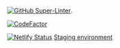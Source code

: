 [![GitHub Super-Linter](https://github.com/Dzhango/cse-110-team-6/workflows/Lint%20Code%20Base/badge.svg)](https://github.com/marketplace/actions/super-linter).

[![CodeFactor](https://www.codefactor.io/repository/github/dzhango/cse-110-team-6/badge)](https://www.codefactor.io/repository/github/dzhango/cse-110-team-6)

[![Netlify Status](https://api.netlify.com/api/v1/badges/9e8acf1e-cb0c-49bf-ab6e-11efdd81e3d3/deploy-status)](https://app.netlify.com/sites/focused-lewin-0ee25c/deploys)     [Staging environment](https://focused-lewin-0ee25c.netlify.app/)
